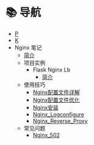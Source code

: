 # 📚 导航

- [P](P.md)
- [K](k.md)
- Nginx 笔记
  - [简介](nginx/README.md)
  - 项目实例
    - Flask Nginx Lb
      - [简介](nginx/examples/flask-nginx-lb/README.md)
  - 使用技巧
    - [Nginx配置文件详解](nginx/how-to/nginx_config.md)
    - [Nginx配置文件优化](nginx/how-to/nginx_config_prod.md)
    - [Nginx安装](nginx/how-to/nginx_install.md)
    - [Nginx_Logconfigure](nginx/how-to/nginx_logconfigure.md)
    - [Nginx_Reverse_Proxy](nginx/how-to/nginx_reverse_proxy.md)
  - 常见问题
    - [Nginx_502](nginx/scene/nginx_502.md)